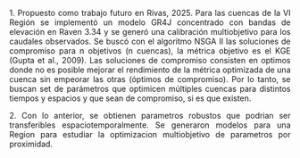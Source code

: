 
<p align="justify">
1. Propuesto como trabajo futuro en Rivas, 2025. Para las cuencas de la VI Región se implementó un modelo GR4J concentrado con bandas de elevación en Raven 3.34 y se generó una calibración multiobjetivo para los caudales observados. Se buscó con el algoritmo NSGA II las soluciones de compromiso para n objetivos (n cuencas), la métrica objetivo es el KGE (Gupta et al., 2009). Las soluciones de compromiso consisten en optimos donde no es posible mejorar el rendimiento de la métrica optimizada de una cuenca sin empeorar las otras (óptimos de compromiso). Por lo tanto, se buscan set de parámetros que optimicen múltiples cuencas para distintos tiempos y espacios y que sean de compromiso, si es que existen.
</p>




<p align="justify">
2. Con lo anterior, se obtienen parametros robustos que podrian ser transferibles espaciotemporalmente. Se generaron modelos para una Region para estudiar la optimizacion multiobjetivo de parametros por proximidad.
</p>




